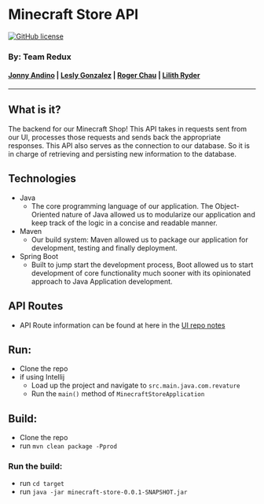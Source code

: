 # Minecraft Store API

[![GitHub license](https://img.shields.io/github/license/Naereen/StrapDown.js.svg)](https://github.com/Naereen/StrapDown.js/blob/master/LICENSE)


### By: Team Redux
#### [Jonny Andino](https://github.com/bluephosphor) | [Lesly Gonzalez](https://github.com/leslyr562) | [Roger Chau](https://github.com/RaventiGIT) | [Lilith Ryder](https://github.com/Hek80)

---

## What is it?

The backend for our Minecraft Shop! This API takes in requests sent from our UI, processes those requests and sends back the appropriate responses.
This API also serves as the connection to our database.  So it is in charge of retrieving and persisting new information to the database.

## Technologies
- Java
  - The core programming language of our application. The Object-Oriented nature of Java allowed us to modularize our application and keep track of the logic in a concise and readable manner.
- Maven
  - Our build system: Maven allowed us to package our application for development, testing and finally deployment.
- Spring Boot
  - Built to jump start the development process, Boot allowed us to start development of core functionality much sooner with its opinionated approach to Java Application development.

## API Routes
- API Route information can be found at here in the [UI repo notes](https://github.com/220919-WVA-JavaReact/team-redux-technology-ui/tree/main/notes/api-routes)

## Run:
- Clone the repo
- if using Intellij
  - Load up the project and navigate to `src.main.java.com.revature`
  - Run the `main()` method of `MinecraftStoreApplication`

## Build:
- Clone the repo
- run `mvn clean package -Pprod`
### Run the build:
- run `cd target`
- run `java -jar minecraft-store-0.0.1-SNAPSHOT.jar`